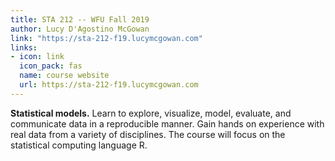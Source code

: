 ```yaml
---
title: STA 212 -- WFU Fall 2019
author: Lucy D'Agostino McGowan
link: "https://sta-212-f19.lucymcgowan.com"
links: 
- icon: link
  icon_pack: fas
  name: course website
  url: https://sta-212-f19.lucymcgowan.com
---
```


**Statistical models.** Learn to explore, visualize, model, evaluate, and communicate data in a reproducible manner. Gain hands on experience with real data from a variety of disciplines. The course will focus on the statistical computing language R.